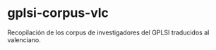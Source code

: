 # gplsi-corpus-vlc
Recopilación de los corpus de investigadores del GPLSI traducidos al valenciano.
